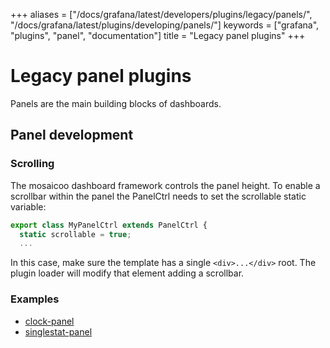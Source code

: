 +++
aliases = ["/docs/grafana/latest/developers/plugins/legacy/panels/", "/docs/grafana/latest/plugins/developing/panels/"]
keywords = ["grafana", "plugins", "panel", "documentation"]
title = "Legacy panel plugins"
+++

# Legacy panel plugins

Panels are the main building blocks of dashboards.

## Panel development

### Scrolling

The mosaicoo dashboard framework controls the panel height. To enable a scrollbar within the panel the PanelCtrl needs to set the scrollable static variable:

```javascript
export class MyPanelCtrl extends PanelCtrl {
  static scrollable = true;
  ...
```

In this case, make sure the template has a single `<div>...</div>` root. The plugin loader will modify that element adding a scrollbar.

### Examples

- [clock-panel](https://github.com/grafana/clock-panel)
- [singlestat-panel](https://github.com/grafana/grafana/tree/main/public/app/plugins/panel/singlestat)
